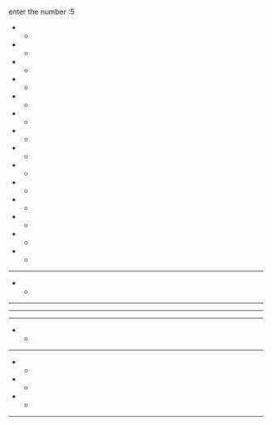 enter the number :5
* *   
*   *
* *
*   *
* *


* *
*   *
* *
* *
*   *


*   *
*   *
*   *
*   *
*****


*   *
**  *
* * *
*  **
*   *


 ***
*   *
*   *
*   *
 ***
